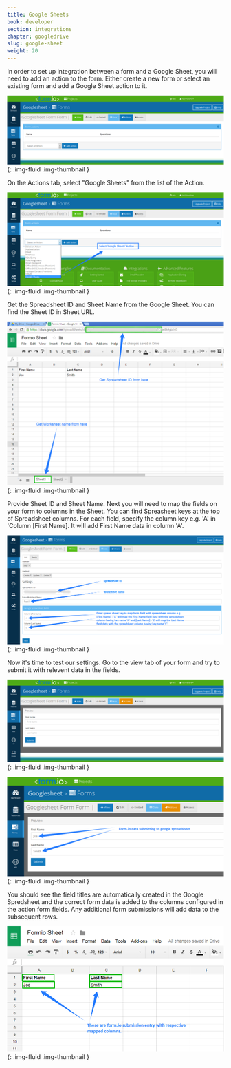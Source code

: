 ```yaml
---
title: Google Sheets
book: developer
section: integrations
chapter: googledrive
slug: google-sheet
weight: 20
---
```


In order to set up integration between a form and a Google Sheet, you will need to add an action to the form. Either create a new form or select an existing form and add a Google Sheet action to it.

![](/assets/img/googlesheet/googlesheet-actionform.png){: .img-fluid .img-thumbnail }

On the Actions tab, select "Google Sheets" from the list of the Action.

![](/assets/img/googlesheet/googlesheet-selectaction.png){: .img-fluid .img-thumbnail }

Get the Spreadsheet ID and Sheet Name from the Google Sheet. You can find the Sheet ID in Sheet URL.

![](/assets/img/googlesheet/googlesheet-spreadsheet.png){: .img-fluid .img-thumbnail }

Provide Sheet ID and Sheet Name. Next you will need to map the fields on your form to columns in the Sheet. You can find Spreasheet keys at the top of Spreadsheet columns. For each field, specify the column key e.g. 'A' in 'Column [First Name]. It will add First Name data in column 'A'.

![](/assets/img/googlesheet/googlesheet-actionmapping.png){: .img-fluid .img-thumbnail }

Now it's time to test our settings. Go to the view tab of your form and try to submit it with relevent data in the fields.

![](/assets/img/googlesheet/googlesheet-form.png){: .img-fluid .img-thumbnail }

![](/assets/img/googlesheet/googlesheet-formsubmit.png){: .img-fluid .img-thumbnail }

You should see the field titles are automatically created in the Google Spredsheet and the correct form data is added to the columns configured in the action form fields. Any additional form submissions will add data to the subsequent rows.

![](/assets/img/googlesheet/googlesheet-spreadsheetdata.png){: .img-fluid .img-thumbnail }
